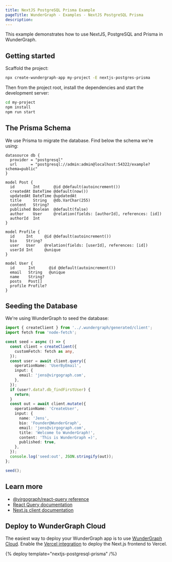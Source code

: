 ```yaml
---
title: NextJS PostgreSQL Prisma Example
pageTitle: WunderGraph - Examples - NextJS PostgreSQL Prisma
description:
---
```


This example demonstrates how to use NextJS, PostgreSQL and Prisma in WunderGraph.

## Getting started

Scaffold the project:

```bash
npx create-wundergraph-app my-project -E nextjs-postgres-prisma
```

Then from the project root,
install the dependencies and start the development server:

```bash
cd my-project
npm install
npm run start
```

## The Prisma Schema

We use Prisma to migrate the database.
Find below the schema we're using:

```prisma
datasource db {
  provider = "postgresql"
  url      = "postgresql://admin:admin@localhost:54322/example?schema=public"
}

model Post {
  id        Int      @id @default(autoincrement())
  createdAt DateTime @default(now())
  updatedAt DateTime @updatedAt
  title     String   @db.VarChar(255)
  content   String?
  published Boolean  @default(false)
  author    User     @relation(fields: [authorId], references: [id])
  authorId  Int
}

model Profile {
  id     Int     @id @default(autoincrement())
  bio    String?
  user   User    @relation(fields: [userId], references: [id])
  userId Int     @unique
}

model User {
  id      Int      @id @default(autoincrement())
  email   String   @unique
  name    String?
  posts   Post[]
  profile Profile?
}
```

## Seeding the Database

We're using WunderGraph to seed the database:

```typescript
import { createClient } from '../.wundergraph/generated/client';
import fetch from 'node-fetch';

const seed = async () => {
  const client = createClient({
    customFetch: fetch as any,
  });
  const user = await client.query({
    operationName: 'UserByEmail',
    input: {
      email: 'jens@virgograph.com',
    },
  });
  if (user?.data?.db_findFirstUser) {
    return;
  }
  const out = await client.mutate({
    operationName: 'CreateUser',
    input: {
      name: 'Jens',
      bio: 'Founder@WunderGraph',
      email: 'jens@virgograph.com',
      title: 'Welcome to WunderGraph!',
      content: 'This is WunderGraph =)',
      published: true,
    },
  });
  console.log('seed:out', JSON.stringify(out));
};

seed();
```

## Learn more

- [@virgograph/react-query reference](/docs/clients-reference/react-query)
- [React Query documentation](https://tanstack.com/query/v4/docs/overview)
- [Next.js client documentation](/docs/clients-reference/nextjs)

## Deploy to WunderGraph Cloud

The easiest way to deploy your WunderGraph app is to use [WunderGraph Cloud](https://cloud.wundergraph.com). Enable the [Vercel integration](https://vercel.com/integrations/wundergraph) to deploy the Next.js frontend to Vercel.

{% deploy template="nextjs-postgresql-prisma" /%}

